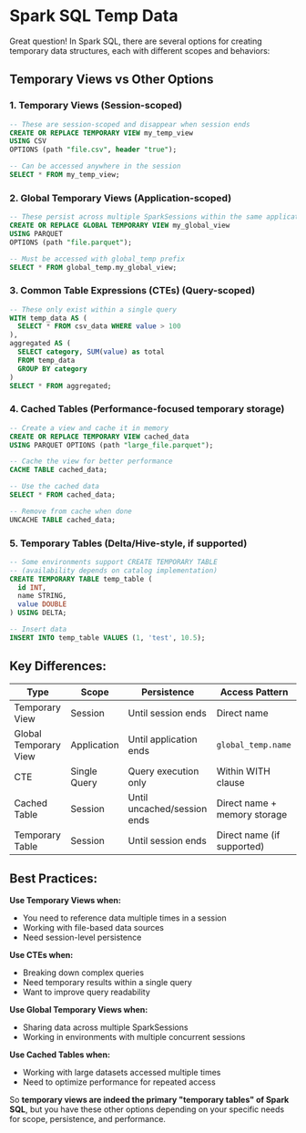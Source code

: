 # Spark SQL Temp Data
Great question! In Spark SQL, there are several options for creating temporary data structures, each with different scopes and behaviors:

## Temporary Views vs Other Options

### 1. **Temporary Views** (Session-scoped)
```sql
-- These are session-scoped and disappear when session ends
CREATE OR REPLACE TEMPORARY VIEW my_temp_view
USING CSV
OPTIONS (path "file.csv", header "true");

-- Can be accessed anywhere in the session
SELECT * FROM my_temp_view;
```

### 2. **Global Temporary Views** (Application-scoped)
```sql
-- These persist across multiple SparkSessions within the same application
CREATE OR REPLACE GLOBAL TEMPORARY VIEW my_global_view
USING PARQUET
OPTIONS (path "file.parquet");

-- Must be accessed with global_temp prefix
SELECT * FROM global_temp.my_global_view;
```

### 3. **Common Table Expressions (CTEs)** (Query-scoped)
```sql
-- These only exist within a single query
WITH temp_data AS (
  SELECT * FROM csv_data WHERE value > 100
),
aggregated AS (
  SELECT category, SUM(value) as total
  FROM temp_data
  GROUP BY category
)
SELECT * FROM aggregated;
```

### 4. **Cached Tables** (Performance-focused temporary storage)
```sql
-- Create a view and cache it in memory
CREATE OR REPLACE TEMPORARY VIEW cached_data
USING PARQUET OPTIONS (path "large_file.parquet");

-- Cache the view for better performance
CACHE TABLE cached_data;

-- Use the cached data
SELECT * FROM cached_data;

-- Remove from cache when done
UNCACHE TABLE cached_data;
```

### 5. **Temporary Tables** (Delta/Hive-style, if supported)
```sql
-- Some environments support CREATE TEMPORARY TABLE
-- (availability depends on catalog implementation)
CREATE TEMPORARY TABLE temp_table (
  id INT,
  name STRING,
  value DOUBLE
) USING DELTA;

-- Insert data
INSERT INTO temp_table VALUES (1, 'test', 10.5);
```

## Key Differences:

| Type | Scope | Persistence | Access Pattern |
|------|-------|-------------|----------------|
| Temporary View | Session | Until session ends | Direct name |
| Global Temporary View | Application | Until application ends | `global_temp.name` |
| CTE | Single Query | Query execution only | Within WITH clause |
| Cached Table | Session | Until uncached/session ends | Direct name + memory storage |
| Temporary Table | Session | Until session ends | Direct name (if supported) |

## Best Practices:

**Use Temporary Views when:**
- You need to reference data multiple times in a session
- Working with file-based data sources
- Need session-level persistence

**Use CTEs when:**
- Breaking down complex queries
- Need temporary results within a single query
- Want to improve query readability

**Use Global Temporary Views when:**
- Sharing data across multiple SparkSessions
- Working in environments with multiple concurrent sessions

**Use Cached Tables when:**
- Working with large datasets accessed multiple times
- Need to optimize performance for repeated access

So **temporary views are indeed the primary "temporary tables" of Spark SQL**, but you have these other options depending on your specific needs for scope, persistence, and performance.
